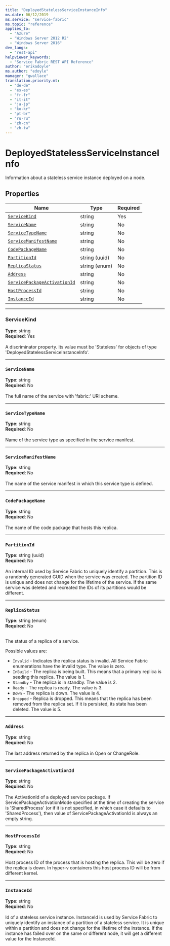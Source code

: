 ```yaml
---
title: "DeployedStatelessServiceInstanceInfo"
ms.date: 06/12/2019
ms.service: "service-fabric"
ms.topic: "reference"
applies_to: 
  - "Azure"
  - "Windows Server 2012 R2"
  - "Windows Server 2016"
dev_langs: 
  - "rest-api"
helpviewer_keywords: 
  - "Service Fabric REST API Reference"
author: "erikadoyle"
ms.author: "edoyle"
manager: "gwallace"
translation.priority.mt: 
  - "de-de"
  - "es-es"
  - "fr-fr"
  - "it-it"
  - "ja-jp"
  - "ko-kr"
  - "pt-br"
  - "ru-ru"
  - "zh-cn"
  - "zh-tw"
---
```

# DeployedStatelessServiceInstanceInfo

Information about a stateless service instance deployed on a node.

## Properties
| Name | Type | Required |
| --- | --- | --- |
| [`ServiceKind`](#servicekind) | string | Yes |
| [`ServiceName`](#servicename) | string | No |
| [`ServiceTypeName`](#servicetypename) | string | No |
| [`ServiceManifestName`](#servicemanifestname) | string | No |
| [`CodePackageName`](#codepackagename) | string | No |
| [`PartitionId`](#partitionid) | string (uuid) | No |
| [`ReplicaStatus`](#replicastatus) | string (enum) | No |
| [`Address`](#address) | string | No |
| [`ServicePackageActivationId`](#servicepackageactivationid) | string | No |
| [`HostProcessId`](#hostprocessid) | string | No |
| [`InstanceId`](#instanceid) | string | No |

____
### ServiceKind
__Type__: string <br/>
__Required__: Yes <br/>
<br/>
A discriminator property. Its value must be 'Stateless' for objects of type 'DeployedStatelessServiceInstanceInfo'.

____
### `ServiceName`
__Type__: string <br/>
__Required__: No<br/>
<br/>
The full name of the service with 'fabric:' URI scheme.

____
### `ServiceTypeName`
__Type__: string <br/>
__Required__: No<br/>
<br/>
Name of the service type as specified in the service manifest.

____
### `ServiceManifestName`
__Type__: string <br/>
__Required__: No<br/>
<br/>
The name of the service manifest in which this service type is defined.

____
### `CodePackageName`
__Type__: string <br/>
__Required__: No<br/>
<br/>
The name of the code package that hosts this replica.

____
### `PartitionId`
__Type__: string (uuid) <br/>
__Required__: No<br/>
<br/>
An internal ID used by Service Fabric to uniquely identify a partition. This is a randomly generated GUID when the service was created. The partition ID is unique and does not change for the lifetime of the service. If the same service was deleted and recreated the IDs of its partitions would be different.

____
### `ReplicaStatus`
__Type__: string (enum) <br/>
__Required__: No<br/>
<br/>


The status of a replica of a service.

Possible values are: 

  - `Invalid` - Indicates the replica status is invalid. All Service Fabric enumerations have the invalid type. The value is zero.
  - `InBuild` - The replica is being built. This means that a primary replica is seeding this replica. The value is 1.
  - `Standby` - The replica is in standby. The value is 2.
  - `Ready` - The replica is ready. The value is 3.
  - `Down` - The replica is down. The value is 4.
  - `Dropped` - Replica is dropped. This means that the replica has been removed from the replica set. If it is persisted, its state has been deleted. The value is 5.



____
### `Address`
__Type__: string <br/>
__Required__: No<br/>
<br/>
The last address returned by the replica in Open or ChangeRole.

____
### `ServicePackageActivationId`
__Type__: string <br/>
__Required__: No<br/>
<br/>
The ActivationId of a deployed service package. If ServicePackageActivationMode specified at the time of creating the service
is 'SharedProcess' (or if it is not specified, in which case it defaults to 'SharedProcess'), then value of ServicePackageActivationId
is always an empty string.


____
### `HostProcessId`
__Type__: string <br/>
__Required__: No<br/>
<br/>
Host process ID of the process that is hosting the replica. This will be zero if the replica is down. In hyper-v containers this host process ID will be from different kernel.

____
### `InstanceId`
__Type__: string <br/>
__Required__: No<br/>
<br/>
Id of a stateless service instance. InstanceId is used by Service Fabric to uniquely identify an instance of a partition of a stateless service. It is unique within a partition and does not change for the lifetime of the instance. If the instance has failed over on the same or different node, it will get a different value for the InstanceId.
